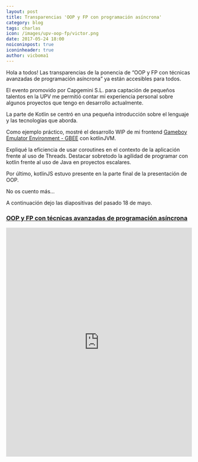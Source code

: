 ```yaml
---
layout: post
title: Transparencias 'OOP y FP con programación asíncrona'
category: blog
tags: charlas
icon: /images/upv-oop-fp/victor.png
date: 2017-05-24 18:00
noiconinpost: true
iconinheader: true
author: vicboma1
---
```


Hola a todos! Las transparencias de la ponencia de “OOP y FP con técnicas avanzadas de programación asíncrona” ya están accesibles para todos. 

El evento promovido por Capgemini S.L. para captación de pequeños talentos en la UPV me permitió contar mi experiencia personal sobre algunos proyectos que tengo en desarrollo actualmente.

La parte de Kotlin se centró en una pequeña introducción sobre el lenguaje y las tecnologías que aborda.

Como ejemplo práctico, mostré el desarrollo WIP de mi frontend [Gameboy Emulator Environment - GBEE](https://github.com/vicboma1/GameBoyEmulatorEnvironment) con kotlinJVM.

Expliqué la eficiencia de usar coroutines en el contexto de la aplicación frente al uso de Threads. Destacar sobretodo la agilidad de programar con kotlin frente al uso de Java en proyectos escalares.

Por último, kotlinJS estuvo presente en la parte final de la presentación de OOP.

No os cuento más…

A continuación dejo las diapositivas del pasado 18 de mayo.

### [OOP y FP con técnicas avanzadas de programación asíncrona](https://docs.google.com/presentation/d/1p-k7STCWLfajkJuZbJhNl5_-9NPbtg7Y6LhIAqTplLY/embed?start=false&loop=false&delayms=3000)

<iframe src="https://docs.google.com/presentation/d/1p-k7STCWLfajkJuZbJhNl5_-9NPbtg7Y6LhIAqTplLY/embed?start=false&loop=false&delayms=3000" frameborder="0" style="width:100%;height:620px;" allowfullscreen="true" mozallowfullscreen="true" webkitallowfullscreen="true"></iframe>

